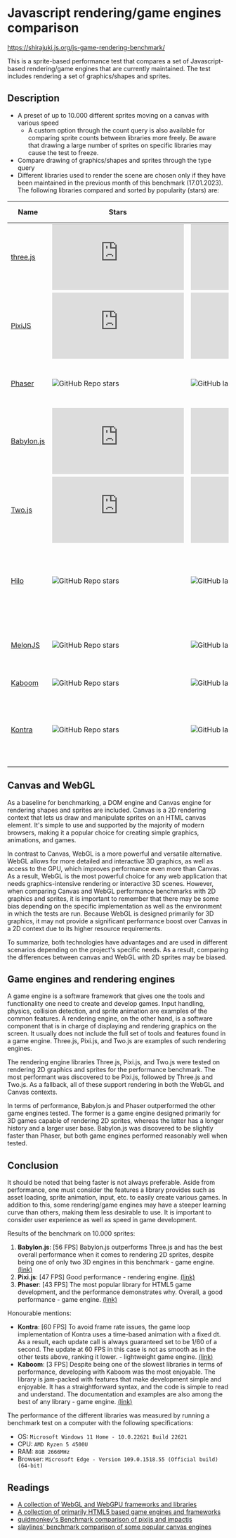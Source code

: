 # Javascript rendering/game engines comparison

https://shirajuki.js.org/js-game-rendering-benchmark/

This is a sprite-based performance test that compares a set of Javascript-based rendering/game engines that are currently maintained. The test includes rendering a set of graphics/shapes and sprites.

## Description

- A preset of up to 10.000 different sprites moving on a canvas with various speed
  - A custom option through the count query is also available for comparing sprite counts between libraries more freely. Be aware that drawing a large number of sprites on specific libraries may cause the test to freeze.
- Compare drawing of graphics/shapes and sprites through the type query
- Different libraries used to render the scene are chosen only if they have been maintained in the previous month of this benchmark (17.01.2023). The following libraries compared and sorted by popularity (stars) are:

| Name                                                  | Stars                                                                          | Last Commit                                                                           | Description                                                                 | Game engine |
| ----------------------------------------------------- | ------------------------------------------------------------------------------ | ------------------------------------------------------------------------------------- | --------------------------------------------------------------------------- | ----------- |
| [three.js](https://github.com/mrdoob/three.js)        | ![GitHub Repo stars](https://img.shields.io/github/stars/mrdoob/three.js)      | ![GitHub last commit](https://img.shields.io/github/last-commit/mrdoob/three.js)      | JavaScript 3D library                                                       | no          |
| [PixiJS](https://github.com/pixijs/pixi.js)           | ![GitHub Repo stars](https://img.shields.io/github/stars/pixijs/pixi.js)       | ![GitHub last commit](https://img.shields.io/github/last-commit/pixijs/pixi.js)       | Super fast HTML 5 2D rendering engine that uses webGL with canvas fallback  | no          |
| [Phaser](https://github.com/photonstorm/phaser)       | ![GitHub Repo stars](https://img.shields.io/github/stars/photonstorm/phaser)   | ![GitHub last commit](https://img.shields.io/github/last-commit/photonstorm/phaser)   | A popular, polished, free HTML5 game framework.                             | yes         |
| [Babylon.js](https://github.com/BabylonJS/Babylon.js) | ![GitHub Repo stars](https://img.shields.io/github/stars/BabylonJS/Babylon.js) | ![GitHub last commit](https://img.shields.io/github/last-commit/BabylonJS/Babylon.js) | a complete JavaScript framework for building 3D games with HTML 5 and WebGL | yes         |
| [Two.js](https://github.com/jonobr1/two.js)           | ![GitHub Repo stars](https://img.shields.io/github/stars/jonobr1/two.js)       | ![GitHub last commit](https://img.shields.io/github/last-commit/jonobr1/two.js)       | A renderer agnostic two-dimensional drawing api for the web.                | no          |
| [Hilo](https://github.com/hiloteam/Hilo)              | ![GitHub Repo stars](https://img.shields.io/github/stars/hiloteam/Hilo)        | ![GitHub last commit](https://img.shields.io/github/last-commit/hiloteam/Hilo)        | A Cross-end HTML5 Game development solution developed by Alibaba Group      | yes         |
| [MelonJS](https://github.com/melonjs/melonjs)         | ![GitHub Repo stars](https://img.shields.io/github/stars/melonjs/melonjs)      | ![GitHub last commit](https://img.shields.io/github/last-commit/melonjs/melonjs)      | Can use Tiled Map Editor, the engine is declared "lightweight"              | yes         |
| [Kaboom](https://github.com/replit/kaboom)            | ![GitHub Repo stars](https://img.shields.io/github/stars/replit/kaboom)        | ![GitHub last commit](https://img.shields.io/github/last-commit/replit/kaboom)        | JavaScript game library                                                     | yes         |
| [Kontra](https://github.com/straker/kontra)           | ![GitHub Repo stars](https://img.shields.io/github/stars/straker/kontra)       | ![GitHub last commit](https://img.shields.io/github/last-commit/straker/kontra)       | A lightweight JavaScript gaming micro-library, optimized for js13kGames.    | yes         |

## Canvas and WebGL

As a baseline for benchmarking, a DOM engine and Canvas engine for rendering shapes and sprites are included. Canvas is a 2D rendering context that lets us draw and manipulate sprites on an HTML canvas element. It's simple to use and supported by the majority of modern browsers, making it a popular choice for creating simple graphics, animations, and games.

In contrast to Canvas, WebGL is a more powerful and versatile alternative. WebGL allows for more detailed and interactive 3D graphics, as well as access to the GPU, which improves performance even more than Canvas. As a result, WebGL is the most powerful choice for any web application that needs graphics-intensive rendering or interactive 3D scenes. However, when comparing Canvas and WebGL performance benchmarks with 2D graphics and sprites, it is important to remember that there may be some bias depending on the specific implementation as well as the environment in which the tests are run. Because WebGL is designed primarily for 3D graphics, it may not provide a significant performance boost over Canvas in a 2D context due to its higher resource requirements.

To summarize, both technologies have advantages and are used in different scenarios depending on the project's specific needs. As a result, comparing the differences between canvas and WebGL with 2D sprites may be biased.

## Game engines and rendering engines

A game engine is a software framework that gives one the tools and functionality one need to create and develop games. Input handling, physics, collision detection, and sprite animation are examples of the common features. A rendering engine, on the other hand, is a software component that is in charge of displaying and rendering graphics on the screen. It usually does not include the full set of tools and features found in a game engine. Three.js, Pixi.js, and Two.js are examples of such rendering engines.

The rendering engine libraries Three.js, Pixi.js, and Two.js were tested on rendering 2D graphics and sprites for the performance benchmark. The most performant was discovered to be Pixi.js, followed by Three.js and Two.js. As a fallback, all of these support rendering in both the WebGL and Canvas contexts.

In terms of performance, Babylon.js and Phaser outperformed the other game engines tested. The former is a game engine designed primarily for 3D games capable of rendering 2D sprites, whereas the latter has a longer history and a larger user base. Babylon.js was discovered to be slightly faster than Phaser, but both game engines performed reasonably well when tested.

## Conclusion

It should be noted that being faster is not always preferable. Aside from performance, one must consider the features a library provides such as asset loading, sprite animation, input, etc. to easily create various games. In addition to this, some rendering/game engines may have a steeper learning curve than others, making them less desirable to use. It is important to consider user experience as well as speed in game development.

Results of the benchmark on 10.000 sprites:

1. **Babylon.js**: [56 FPS] Babylon.js outperforms Three.js and has the best overall performance when it comes to rendering 2D sprites, despite being one of only two 3D engines in this benchmark - game engine. [(link)](https://shirajuki.js.org/js-game-rendering-benchmark/babylon.html?count=10000&type=sprite)
2. **Pixi.js**: [47 FPS] Good performance - rendering engine. [(link)](https://shirajuki.js.org/js-game-rendering-benchmark/pixi.html?count=10000&type=sprite)
3. **Phaser**: [43 FPS] The most popular library for HTML5 game development, and the performance demonstrates why. Overall, a good performance - game engine. [(link)](https://shirajuki.js.org/js-game-rendering-benchmark/phaser.html?count=10000&type=sprite)

Honourable mentions:

- **Kontra**: [60 FPS] To avoid frame rate issues, the game loop implementation of Kontra uses a time-based animation with a fixed dt. As a result, each update call is always guaranteed set to be 1/60 of a second. The update at 60 FPS in this case is not as smooth as in the other tests above, ranking it lower. - lightweight game engine. [(link)](https://shirajuki.js.org/js-game-rendering-benchmark/kontra.html?count=10000&type=sprite)
- **Kaboom**: [3 FPS] Despite being one of the slowest libraries in terms of performance, developing with Kaboom was the most enjoyable. The library is jam-packed with features that make development simple and enjoyable. It has a straightforward syntax, and the code is simple to read and understand. The documentation and examples are also among the best of any library - game engine. [(link)](https://shirajuki.js.org/js-game-rendering-benchmark/kaboom.html?count=10000&type=sprite)

The performance of the different libraries was measured by running a benchmark test on a computer with the following specifications:

- OS: `Microsoft Windows 11 Home - 10.0.22621 Build 22621`
- CPU: `AMD Ryzen 5 4500U`
- RAM: `8GB 2666MHz`
- Browser: `Microsoft Edge - Version 109.0.1518.55 (Official build) (64-bit)`

## Readings

- [A collection of WebGL and WebGPU frameworks and libraries](https://gist.github.com/dmnsgn/76878ba6903cf15789b712464875cfdc)
- [A collection of primarily HTML5 based game engines and frameworks](https://github.com/bebraw/jswiki/wiki/Game-Engines)
- [quidmonkey's Benchmark comparison of pixijs and impactjs](https://github.com/quidmonkey/particle_test)
- [slaylines' benchmark comparison of some popular canvas engines](https://github.com/slaylines/canvas-engines-comparison)
